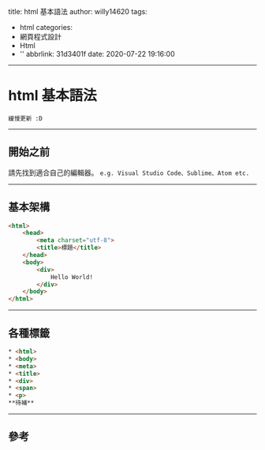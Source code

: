 title: html 基本語法
author: willy14620
tags:
  - html
categories:
  - 網頁程式設計
  - Html
  - ''
abbrlink: 31d3401f
date: 2020-07-22 19:16:00
---
# html 基本語法
`緩慢更新 :D`

<!-- more -->

---
## 開始之前
請先找到適合自己的編輯器。
`e.g. Visual Studio Code、Sublime、Atom etc.`

---
## 基本架構
```html
<html>
	<head>
      	<meta charset="utf-8">
      	<title>標題</title>
    </head>
  	<body>
      	<div>
          	Hello World!
      	</div>
  	</body>
</html>
```

---
## 各種標籤
```html
* <html>
* <body>
* <meta>
* <title>
* <div>
* <span>
* <p>
**待補**
```

---
## 參考